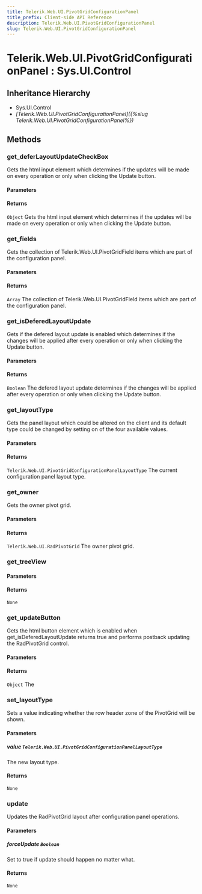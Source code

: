 ```yaml
---
title: Telerik.Web.UI.PivotGridConfigurationPanel
title_prefix: Client-side API Reference
description: Telerik.Web.UI.PivotGridConfigurationPanel
slug: Telerik.Web.UI.PivotGridConfigurationPanel
---
```


# Telerik.Web.UI.PivotGridConfigurationPanel : Sys.UI.Control 

## Inheritance Hierarchy

* Sys.UI.Control
* *[Telerik.Web.UI.PivotGridConfigurationPanel]({%slug Telerik.Web.UI.PivotGridConfigurationPanel%})*


## Methods

###  get_deferLayoutUpdateCheckBox

Gets the html input element which determines if the updates will be made on every operation or only when clicking the Update button.

#### Parameters

#### Returns

`Object` Gets the html input element which determines if the updates will be made on every operation or only when clicking the Update button.

### get_fields

Gets the collection of Telerik.Web.UI.PivotGridField items which are part of the configuration panel.

#### Parameters

#### Returns

`Array`  The collection of Telerik.Web.UI.PivotGridField items which are part of the configuration panel. 

### get_isDeferedLayoutUpdate

Gets if the defered layout update is enabled which determines if the changes will be applied after every operation or only when clicking the Update button.

#### Parameters

#### Returns

`Boolean` The defered layout update determines if the changes will be applied after every operation or only when clicking the Update button.

### get_layoutType

Gets the panel layout which could be altered on the client and its default type could be changed by setting on of the four available values.

#### Parameters

#### Returns

`Telerik.Web.UI.PivotGridConfigurationPanelLayoutType`  The current configuration panel layout type. 

### get_owner

Gets the owner pivot grid.

#### Parameters

#### Returns

`Telerik.Web.UI.RadPivotGrid` The owner pivot grid.

### get_treeView

#### Parameters

#### Returns

`None` 

### get_updateButton

Gets the html button element which is enabled when get_isDeferedLayoutUpdate returns true and performs postback updating the RadPivotGrid control.

#### Parameters

#### Returns

`Object` The 

### set_layoutType

Sets a value indicating whether the row header zone of the PivotGrid will be shown.

#### Parameters

##### value `Telerik.Web.UI.PivotGridConfigurationPanelLayoutType`

 The new layout type. 

#### Returns

`None` 

### update

Updates the RadPivotGrid layout after configuration panel operations.

#### Parameters

##### forceUpdate `Boolean`

 Set to true if update should happen no matter what.

#### Returns

`None` 



